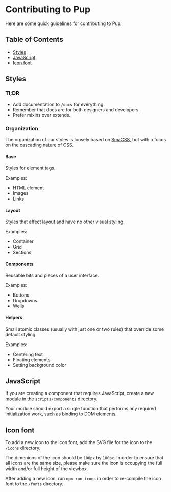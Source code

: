 # Contributing to Pup

Here are some quick guidelines for contributing to Pup.

## Table of Contents

- [Styles](#styles)
- [JavaScript](#javascript)
- [Icon font](#icon-font)

## Styles

### Tl;DR

- Add documentation to `/docs` for everything.
- Remember that docs are for both designers and developers.
- Prefer mixins over extends.

### Organization

The organization of our styles is loosely based on [SmaCSS](https://smacss.com/), but with a focus on the cascading nature of CSS.

#### Base

Styles for element tags.

Examples:
  - HTML element
  - Images
  - Links

#### Layout

Styles that affect layout and have no other visual styling.

Examples:
  - Container
  - Grid
  - Sections

#### Components

Reusable bits and pieces of a user interface.

Examples:
  - Buttons
  - Dropdowns
  - Wells

#### Helpers

Small atomic classes (usually with just one or two rules) that override some default styling.

Examples:
  - Centering text
  - Floating elements
  - Setting background color

## JavaScript

If you are creating a component that requires JavaScript, create a new module in the `scripts/components` directory.

Your module should export a single function that performs any required initialization work, such as
binding to DOM elements.

## Icon font

To add a new icon to the icon font, add the SVG file for the icon to the `/icons` directory.

The dimenions of the icon should be `100px` by `100px`.
In order to ensure that all icons are the same size, please make sure the icon is
occupying the full width and/or full height of the viewbox.

After adding a new icon, run `npm run icons` in order to re-compile the icon font
to the `/fonts` directory.
